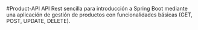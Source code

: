 #Product-API
API Rest sencilla para introducción a Spring Boot mediante una aplicación de gestión de productos con funcionalidades básicas (GET, POST, UPDATE, DELETE).
